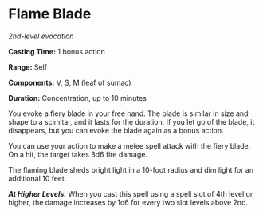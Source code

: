 <title>Flame Blade</title>

# Flame Blade

_2nd-level evocation_

**Casting Time:** 1 bonus action

**Range:** Self

**Components:** V, S, M (leaf of sumac)

**Duration:** Concentration, up to 10 minutes

You evoke a fiery blade in your free hand.
The blade is similar in size and shape to a
scimitar, and it lasts for the duration. If
you let go of the blade, it disappears, but
you can evoke the blade again as a bonus
action.

You can use your action to make a melee spell
attack with the fiery blade. On a hit, the
target takes 3d6 fire damage.

The flaming blade sheds bright light in a
10-foot radius and dim light for an
additional 10 feet.

_**At Higher Levels.**_ When you cast this
spell using a spell slot of 4th level or
higher, the damage increases by 1d6 for every
two slot levels above 2nd.




